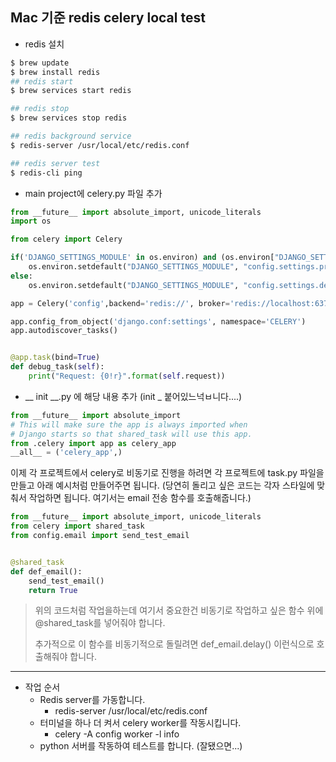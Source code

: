 ## Mac 기준 redis celery local test



- redis 설치

``` bash
$ brew update
$ brew install redis
## redis start
$ brew services start redis

## redis stop
$ brew services stop redis

## redis background service 
$ redis-server /usr/local/etc/redis.conf

## redis server test
$ redis-cli ping
```



- main project에 celery.py 파일 추가

``` python
from __future__ import absolute_import, unicode_literals
import os

from celery import Celery

if('DJANGO_SETTINGS_MODULE' in os.environ) and (os.environ["DJANGO_SETTINGS_MODULE"] == "config.settings.production"):
    os.environ.setdefault("DJANGO_SETTINGS_MODULE", "config.settings.production")
else:
    os.environ.setdefault("DJANGO_SETTINGS_MODULE", "config.settings.development")

app = Celery('config',backend='redis://', broker='redis://localhost:6379/0')

app.config_from_object('django.conf:settings', namespace='CELERY')
app.autodiscover_tasks()


@app.task(bind=True)
def debug_task(self):
    print("Request: {0!r}".format(self.request))
```



- __ init __.py 에 해당 내용 추가 (init _ 붙어있느넉ㅂ니다....)

``` python 
from __future__ import absolute_import
# This will make sure the app is always imported when
# Django starts so that shared_task will use this app.
from .celery import app as celery_app
__all__ = ('celery_app',)
```



이제 각 프로젝트에서 celery로 비동기로 진행을 하려면 각 프로젝트에 task.py 파일을 만들고 아래 예시처럼 만들어주면 됩니다. (당연히 돌리고 싶은 코드는 각자 스타일에 맞춰서 작업하면 됩니다. 여기서는 email 전송 함수를 호출해줍니다.)

``` python
from __future__ import absolute_import, unicode_literals
from celery import shared_task
from config.email import send_test_email


@shared_task
def def_email():
    send_test_email()
    return True
```

> 위의 코드처럼 작업을하는데 여기서 중요한건 비동기로 작업하고 싶은 함수 위에 @shared_task를 넣어줘야 합니다. 
>
> 추가적으로 이 함수를 비동기적으로 돌릴려면 def_email.delay() 이런식으로 호출해줘야 합니다. 



-------

- 작업 순서
  - Redis server를 가동합니다.
    -  redis-server /usr/local/etc/redis.conf
  - 터미널을 하나 더 켜서 celery worker를 작동시킵니다.
    - celery -A config worker -l info
  - python 서버를 작동하여 테스트를 합니다. (잘됐으면...)

